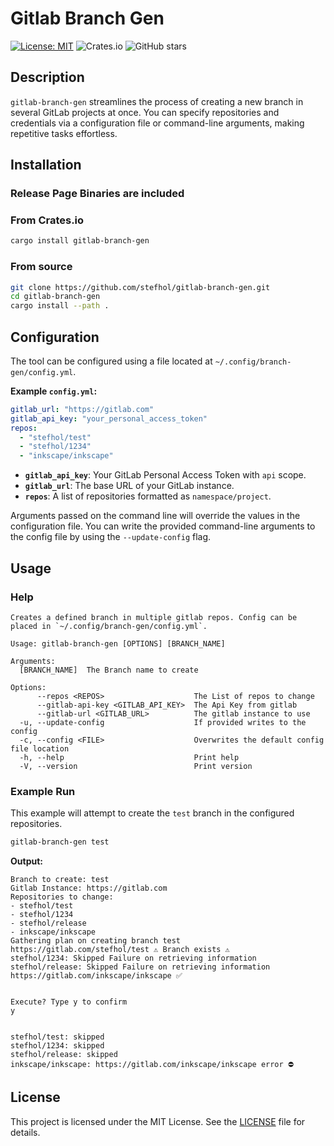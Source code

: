 # Gitlab Branch Gen

[![License: MIT](https://img.shields.io/badge/License-MIT-yellow.svg)](https://opensource.org/licenses/MIT)
![Crates.io](https://img.shields.io/crates/v/gitlab-branch-gen)
![GitHub stars](https://img.shields.io/github/stars/stefhol/gitlab-branch-gen)

## Description

`gitlab-branch-gen` streamlines the process of creating a new branch in several GitLab projects at once. You can specify repositories and credentials via a configuration file or command-line arguments, making repetitive tasks effortless.

## Installation

### Release Page Binaries are included

### From Crates.io
```bash
cargo install gitlab-branch-gen
```

### From source
```bash
git clone https://github.com/stefhol/gitlab-branch-gen.git
cd gitlab-branch-gen
cargo install --path .
```

## Configuration

The tool can be configured using a file located at `~/.config/branch-gen/config.yml`.

**Example `config.yml`:**
```yaml
gitlab_url: "https://gitlab.com"
gitlab_api_key: "your_personal_access_token"
repos:
  - "stefhol/test"
  - "stefhol/1234"
  - "inkscape/inkscape"
```

*   **`gitlab_api_key`**: Your GitLab Personal Access Token with `api` scope.
*   **`gitlab_url`**: The base URL of your GitLab instance.
*   **`repos`**: A list of repositories formatted as `namespace/project`.

Arguments passed on the command line will override the values in the configuration file. You can write the provided command-line arguments to the config file by using the `--update-config` flag.

## Usage

### Help

```text
Creates a defined branch in multiple gitlab repos. Config can be placed in `~/.config/branch-gen/config.yml`.

Usage: gitlab-branch-gen [OPTIONS] [BRANCH_NAME]

Arguments:
  [BRANCH_NAME]  The Branch name to create

Options:
      --repos <REPOS>                    The List of repos to change
      --gitlab-api-key <GITLAB_API_KEY>  The Api Key from gitlab
      --gitlab-url <GITLAB_URL>          The gitlab instance to use
  -u, --update-config                    If provided writes to the config
  -c, --config <FILE>                    Overwrites the default config file location
  -h, --help                             Print help
  -V, --version                          Print version
```

### Example Run

This example will attempt to create the `test` branch in the configured repositories.

```bash
gitlab-branch-gen test
```

**Output:**
```text
Branch to create: test
Gitlab Instance: https://gitlab.com
Repositories to change:
- stefhol/test
- stefhol/1234
- stefhol/release
- inkscape/inkscape
Gathering plan on creating branch test
https://gitlab.com/stefhol/test ⚠️ Branch exists ⚠️
stefhol/1234: Skipped Failure on retrieving information
stefhol/release: Skipped Failure on retrieving information
https://gitlab.com/inkscape/inkscape ✅


Execute? Type y to confirm
y


stefhol/test: skipped
stefhol/1234: skipped
stefhol/release: skipped
inkscape/inkscape: https://gitlab.com/inkscape/inkscape error ⛔
```

## License

This project is licensed under the MIT License. See the [LICENSE](LICENSE) file for details.
